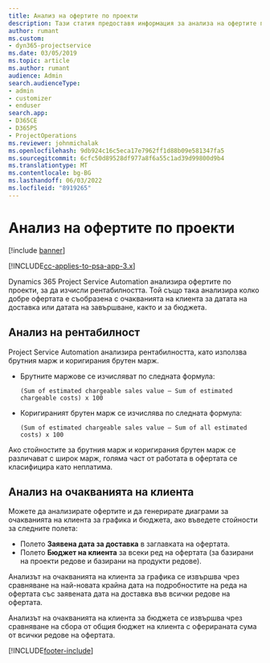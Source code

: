 ```yaml
---
title: Анализ на офертите по проекти
description: Тази статия предоставя информация за анализа на офертите по проекти.
author: rumant
ms.custom:
- dyn365-projectservice
ms.date: 03/05/2019
ms.topic: article
ms.author: rumant
audience: Admin
search.audienceType:
- admin
- customizer
- enduser
search.app:
- D365CE
- D365PS
- ProjectOperations
ms.reviewer: johnmichalak
ms.openlocfilehash: 9db924c16c5eca17e7962ff1d88b09e581347fa5
ms.sourcegitcommit: 6cfc50d89528df977a8f6a55c1ad39d99800d9b4
ms.translationtype: MT
ms.contentlocale: bg-BG
ms.lasthandoff: 06/03/2022
ms.locfileid: "8919265"
---
```

# <a name="analysis-of-project-quotes"></a>Анализ на офертите по проекти

[!include [banner](../includes/psa-now-project-operations.md)]

[!INCLUDE[cc-applies-to-psa-app-3.x](../includes/cc-applies-to-psa-app-3x.md)]

Dynamics 365 Project Service Automation анализира офертите по проекти, за да изчисли рентабилността. Той също така анализира колко добре офертата е съобразена с очакванията на клиента за датата на доставка или датата на завършване, както и за бюджета.

## <a name="profitability-analysis"></a>Анализ на рентабилност

Project Service Automation анализира рентабилността, като използва брутния марж и коригирания брутен марж.

- Брутните маржове се изчисляват по следната формула:

  `
    (Sum of estimated chargeable sales value – Sum of estimated chargeable costs) x 100
  `
- Коригираният брутен марж се изчислява по следната формула:

  `
    (Sum of estimated chargeable sales value – Sum of all estimated costs) x 100
  `

Ако стойностите за брутния марж и коригирания брутен марж се различават с широк марж, голяма част от работата в офертата се класифицира като неплатима.

## <a name="analysis-of-customer-expectations"></a>Анализ на очакванията на клиента

Можете да анализирате офертите и да генерирате диаграми за очакванията на клиента за графика и бюджета, ако въведете стойности за следните полета:

- Полето **Заявена дата за доставка** в заглавката на офертата.
- Полето **Бюджет на клиента** за всеки ред на офертата (за базирани на проекти редове и базирани на продукти редове).

Анализът на очакванията на клиента за графика се извършва чрез сравняване на най-новата крайна дата на подробностите на реда на офертата със заявената дата на доставка във всички редове на офертата.

Анализът на очакванията на клиента за бюджета се извършва чрез сравняване на сбора от общия бюджет на клиента с оферираната сума от всички редове на офертата.


[!INCLUDE[footer-include](../includes/footer-banner.md)]
